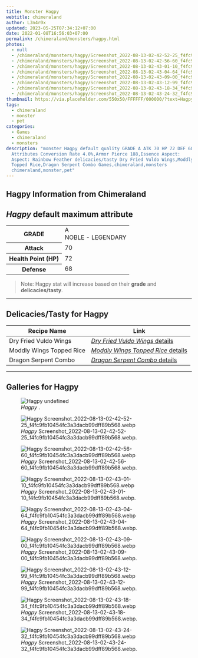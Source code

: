 ```yaml
---
title: Monster Hagpy
webtitle: chimeraland
author: L3n4r0x
updated: 2023-05-25T07:34:12+07:00
date: 2022-01-08T16:56:03+07:00
permalink: /chimeraland/monsters/hagpy.html
photos:
  - null
  - /chimeraland/monsters/hagpy/Screenshot_2022-08-13-02-42-52-25_f4fc9fb10454fc3a3dacb99dff89b568.webp
  - /chimeraland/monsters/hagpy/Screenshot_2022-08-13-02-42-56-60_f4fc9fb10454fc3a3dacb99dff89b568.webp
  - /chimeraland/monsters/hagpy/Screenshot_2022-08-13-02-43-01-10_f4fc9fb10454fc3a3dacb99dff89b568.webp
  - /chimeraland/monsters/hagpy/Screenshot_2022-08-13-02-43-04-64_f4fc9fb10454fc3a3dacb99dff89b568.webp
  - /chimeraland/monsters/hagpy/Screenshot_2022-08-13-02-43-09-00_f4fc9fb10454fc3a3dacb99dff89b568.webp
  - /chimeraland/monsters/hagpy/Screenshot_2022-08-13-02-43-12-99_f4fc9fb10454fc3a3dacb99dff89b568.webp
  - /chimeraland/monsters/hagpy/Screenshot_2022-08-13-02-43-18-34_f4fc9fb10454fc3a3dacb99dff89b568.webp
  - /chimeraland/monsters/hagpy/Screenshot_2022-08-13-02-43-24-32_f4fc9fb10454fc3a3dacb99dff89b568.webp
thumbnail: https://via.placeholder.com/550x50/FFFFFF/000000/?text=Hagpy
tags:
  - chimeraland
  - monster
  - pet
categories:
  - Games
  - chimeraland
  - monsters
description: "monster Hagpy default quality GRADE A ATK 70 HP 72 DEF 68
  Attributes Conversion Rate 4.0%,Armor Pierce 188,Essence Aspect:
  Aspect: Rainbow Feather delicacies/tasty Dry Fried Vuldo Wings,Moddly Wings
  Topped Rice,Dragon Serpent Combo Games,chimeraland,monsters
  chimeraland,monster,pet"
---
```


<link
  rel="stylesheet"
  href="https://rawcdn.githack.com/dimaslanjaka/Web-Manajemen/870a349/css/bootstrap-5-3-0-alpha3-wrapper.css"
/>
<section id="bootstrap-wrapper">
  <div data-bs-theme="dark">
    <h2>Hagpy Information from Chimeraland</h2>
    <h2 id="attribute"><i>Hagpy</i> default maximum attribute</h2>
    <div class="row">
      <div class="col mb-2">
        <div class="card">
          <div class="card-body">
            <table>
              <tr>
                <th>GRADE</th>
                <td>
                  A <br /><span class="text-warning">NOBLE - LEGENDARY</span>
                </td>
              </tr>
              <tr>
                <th>Attack</th>
                <td>70</td>
              </tr>
              <tr>
                <th>Health Point (HP)</th>
                <td>72</td>
              </tr>
              <tr>
                <th>Defense</th>
                <td>68</td>
              </tr>
            </table>
          </div>
        </div>
      </div>
    </div>
    <blockquote class="bd-callout bd-callout-warning">
      Note: Hagpy stat will increase based on their <b>grade</b> and
      <b>delicacies/tasty</b>.
    </blockquote>
    <hr />
    <h2 id="delicacies">Delicacies/Tasty for Hagpy</h2>
    <div class="card">
      <div class="card-body">
        <div class="table-responsive">
          <table class="table table-striped">
            <thead>
              <tr>
                <th>Recipe Name</th>
                <th>Link</th>
              </tr>
            </thead>
            <tbody>
              <tr>
                <td>Dry Fried Vuldo Wings</td>
                <td>
                  <a
                    href="#"
                    class="text-primary"
                    title="Click here to view recipe Dry Fried Vuldo Wings details"
                    ><i>Dry Fried Vuldo Wings</i> details</a
                  >
                </td>
              </tr>
              <tr>
                <td>Moddly Wings Topped Rice</td>
                <td>
                  <a
                    href="#"
                    class="text-primary"
                    title="Click here to view recipe Moddly Wings Topped Rice details"
                    ><i>Moddly Wings Topped Rice</i> details</a
                  >
                </td>
              </tr>
              <tr>
                <td>Dragon Serpent Combo</td>
                <td>
                  <a
                    href="#"
                    class="text-primary"
                    title="Click here to view recipe Dragon Serpent Combo details"
                    ><i>Dragon Serpent Combo</i> details</a
                  >
                </td>
              </tr>
            </tbody>
          </table>
        </div>
      </div>
    </div>
    <hr />
    <div id="gallery">
      <h2>Galleries for Hagpy</h2>
      <div class="row">
        <div class="col-lg-6 col-12">
          <figure>
            <img
              src="https://www.webmanajemen.com/undefined"
              alt="Hagpy undefined"
            />
            <figcaption style="word-wrap: break-word">
              <i>Hagpy</i> .
            </figcaption>
          </figure>
        </div>
        <div class="col-lg-6 col-12">
          <figure>
            <img
              src="https://www.webmanajemen.com/chimeraland/monsters/hagpy/Screenshot_2022-08-13-02-42-52-25_f4fc9fb10454fc3a3dacb99dff89b568.webp"
              alt="Hagpy Screenshot_2022-08-13-02-42-52-25_f4fc9fb10454fc3a3dacb99dff89b568.webp"
            />
            <figcaption style="word-wrap: break-word">
              <i>Hagpy</i>
              Screenshot_2022-08-13-02-42-52-25_f4fc9fb10454fc3a3dacb99dff89b568.webp.
            </figcaption>
          </figure>
        </div>
        <div class="col-lg-6 col-12">
          <figure>
            <img
              src="https://www.webmanajemen.com/chimeraland/monsters/hagpy/Screenshot_2022-08-13-02-42-56-60_f4fc9fb10454fc3a3dacb99dff89b568.webp"
              alt="Hagpy Screenshot_2022-08-13-02-42-56-60_f4fc9fb10454fc3a3dacb99dff89b568.webp"
            />
            <figcaption style="word-wrap: break-word">
              <i>Hagpy</i>
              Screenshot_2022-08-13-02-42-56-60_f4fc9fb10454fc3a3dacb99dff89b568.webp.
            </figcaption>
          </figure>
        </div>
        <div class="col-lg-6 col-12">
          <figure>
            <img
              src="https://www.webmanajemen.com/chimeraland/monsters/hagpy/Screenshot_2022-08-13-02-43-01-10_f4fc9fb10454fc3a3dacb99dff89b568.webp"
              alt="Hagpy Screenshot_2022-08-13-02-43-01-10_f4fc9fb10454fc3a3dacb99dff89b568.webp"
            />
            <figcaption style="word-wrap: break-word">
              <i>Hagpy</i>
              Screenshot_2022-08-13-02-43-01-10_f4fc9fb10454fc3a3dacb99dff89b568.webp.
            </figcaption>
          </figure>
        </div>
        <div class="col-lg-6 col-12">
          <figure>
            <img
              src="https://www.webmanajemen.com/chimeraland/monsters/hagpy/Screenshot_2022-08-13-02-43-04-64_f4fc9fb10454fc3a3dacb99dff89b568.webp"
              alt="Hagpy Screenshot_2022-08-13-02-43-04-64_f4fc9fb10454fc3a3dacb99dff89b568.webp"
            />
            <figcaption style="word-wrap: break-word">
              <i>Hagpy</i>
              Screenshot_2022-08-13-02-43-04-64_f4fc9fb10454fc3a3dacb99dff89b568.webp.
            </figcaption>
          </figure>
        </div>
        <div class="col-lg-6 col-12">
          <figure>
            <img
              src="https://www.webmanajemen.com/chimeraland/monsters/hagpy/Screenshot_2022-08-13-02-43-09-00_f4fc9fb10454fc3a3dacb99dff89b568.webp"
              alt="Hagpy Screenshot_2022-08-13-02-43-09-00_f4fc9fb10454fc3a3dacb99dff89b568.webp"
            />
            <figcaption style="word-wrap: break-word">
              <i>Hagpy</i>
              Screenshot_2022-08-13-02-43-09-00_f4fc9fb10454fc3a3dacb99dff89b568.webp.
            </figcaption>
          </figure>
        </div>
        <div class="col-lg-6 col-12">
          <figure>
            <img
              src="https://www.webmanajemen.com/chimeraland/monsters/hagpy/Screenshot_2022-08-13-02-43-12-99_f4fc9fb10454fc3a3dacb99dff89b568.webp"
              alt="Hagpy Screenshot_2022-08-13-02-43-12-99_f4fc9fb10454fc3a3dacb99dff89b568.webp"
            />
            <figcaption style="word-wrap: break-word">
              <i>Hagpy</i>
              Screenshot_2022-08-13-02-43-12-99_f4fc9fb10454fc3a3dacb99dff89b568.webp.
            </figcaption>
          </figure>
        </div>
        <div class="col-lg-6 col-12">
          <figure>
            <img
              src="https://www.webmanajemen.com/chimeraland/monsters/hagpy/Screenshot_2022-08-13-02-43-18-34_f4fc9fb10454fc3a3dacb99dff89b568.webp"
              alt="Hagpy Screenshot_2022-08-13-02-43-18-34_f4fc9fb10454fc3a3dacb99dff89b568.webp"
            />
            <figcaption style="word-wrap: break-word">
              <i>Hagpy</i>
              Screenshot_2022-08-13-02-43-18-34_f4fc9fb10454fc3a3dacb99dff89b568.webp.
            </figcaption>
          </figure>
        </div>
        <div class="col-lg-6 col-12">
          <figure>
            <img
              src="https://www.webmanajemen.com/chimeraland/monsters/hagpy/Screenshot_2022-08-13-02-43-24-32_f4fc9fb10454fc3a3dacb99dff89b568.webp"
              alt="Hagpy Screenshot_2022-08-13-02-43-24-32_f4fc9fb10454fc3a3dacb99dff89b568.webp"
            />
            <figcaption style="word-wrap: break-word">
              <i>Hagpy</i>
              Screenshot_2022-08-13-02-43-24-32_f4fc9fb10454fc3a3dacb99dff89b568.webp.
            </figcaption>
          </figure>
        </div>
      </div>
    </div>
  </div>
</section>